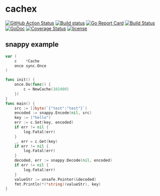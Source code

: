 # cachex

[![GitHub Action Status](https://github.com/Liberxue/cachex/workflows/Tests/badge.svg)](https://github.com/Liberxue/cachex/actions?query=workflow%3ATests)
[![Build status](https://circleci.com/gh/Liberxue/cachex/tree/main.svg?style=shield&circle-token=14b3bd789e93258fc2e7a90a26337db82ce20514)](https://circleci.com/gh/Liberxue/cachex)
[![Go Report Card](https://goreportcard.com/badge/github.com/Liberxue/cachex)](https://goreportcard.com/report/github.com/Liberxue/cachex)
[![Build Status](https://travis-ci.com/Liberxue/cachex.svg?branch=main)](https://travis-ci.com/Liberxue/cachex)
[![GoDoc](https://godoc.org/github.com/Liberxue/cachex?status.svg)](https://godoc.org/github.com/Liberxue/cachex)
[![Coverage Status](https://coveralls.io/repos/github/Liberxue/cachex/badge.svg)](https://coveralls.io/github/Liberxue/cachex)
[![license](https://img.shields.io/github/license/Liberxue/cachex.svg?maxAge=2592000)](https://github.com/Liberxue/cachex/blob/main/LICENSE)

## snappy example 
```go
var (
	c    *Cache
	once sync.Once
)

func init() {
	once.Do(func() {
		c = NewCache(102400)
	})
}
func main() {
	src := []byte(`{"test":"test"}`)
	encoded := snappy.Encode(nil, src)
	key := ("hello")
	err := c.Set(key, encoded)
	if err != nil {
		log.Fatal(err)
	}
	_, err = c.Get(key)
	if err != nil {
		log.Fatal(err)
	}
	decoded, err := snappy.Decode(nil, encoded)
	if err != nil {
		log.Fatal(err)
	}
	valueStr := unsafe.Pointer(&decoded)
	fmt.Println(*(*string)(valueStr), key)
}
```